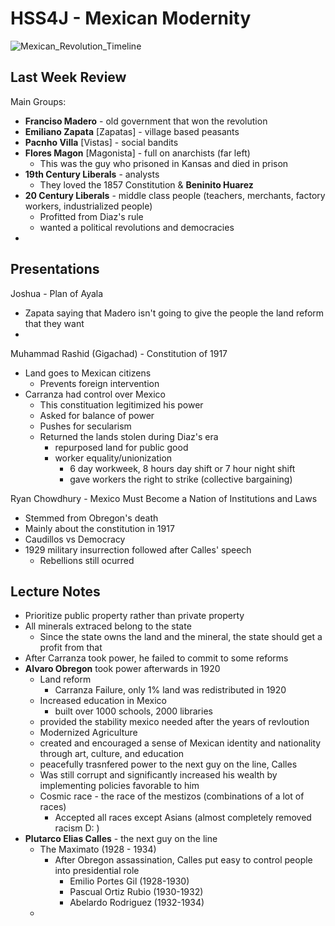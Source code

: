 # HSS4J - Mexican Modernity

![Mexican_Revolution_Timeline](~/Documents/School_Stuff/HSS/Mexican_Revolution_Timeline.png)

## Last Week Review
Main Groups:
- **Franciso Madero** - old government that won the revolution
- **Emiliano Zapata** [Zapatas] - village based peasants
- **Pacnho Villa** [Vistas] - social bandits 
- **Flores Magon** [Magonista] - full on anarchists (far left)
	- This was the guy who prisoned in Kansas and died in prison
- **19th Century Liberals** - analysts 
	- They loved the 1857 Constitution & **Beninito Huarez**
- **20 Century Liberals** - middle class people (teachers, merchants, factory workers, industrialized people)
	- Profitted from Diaz's rule
	- wanted a political revolutions and democracies 
-

## Presentations
Joshua - Plan of Ayala
- Zapata saying that Madero isn't going to give the people the land reform that they want
- 

Muhammad Rashid (Gigachad) - Constitution of 1917
- Land goes to Mexican citizens
	- Prevents foreign intervention
- Carranza had control over Mexico
	- This constituation legitimized his power
	- Asked for balance of power 
	- Pushes for secularism 
	-	Returned the lands stolen during Diaz's era
		- repurposed land for public good
		- worker equality/unionization
			- 6 day workweek, 8 hours day shift or 7 hour night shift
			- gave workers the right to strike (collective bargaining)

Ryan Chowdhury - Mexico Must Become a Nation of Institutions and Laws
- Stemmed from Obregon's death
- Mainly about the constitution in 1917 
- Caudillos vs Democracy 
- 1929 military insurrection followed after Calles' speech
	- Rebellions still ocurred

## Lecture Notes
- Prioritize public property rather than private property
- All minerals extraced belong to the state		
	- Since the state owns the land and the mineral, the state should get a profit from that 
- After Carranza took power, he failed to commit to some reforms
- **Alvaro Obregon** took power afterwards in 1920
	- Land reform 
		- Carranza Failure, only 1% land was redistributed in 1920
	- Increased education in Mexico
		- built over 1000 schools, 2000 libraries
	- provided the stability mexico needed after the years of revloution
	- Modernized Agriculture
	- created and encouraged a sense of Mexican identity and nationality through art, culture, and education
	- peacefully trasnfered power to the next guy on the line, Calles
	- Was still corrupt and significantly increased his wealth by implementing policies favorable to him
	- Cosmic race - the race of the mestizos (combinations of a lot of races)
		- Accepted all races except Asians (almost completely removed racism D: )
- **Plutarco Elias Calles** - the next guy on the line
	- The Maximato (1928 - 1934)
		- After Obregon assassination, Calles put easy to control people into presidential role
			- Emilio Portes Gil (1928-1930)
			- Pascual Ortiz Rubio (1930-1932)
			- Abelardo Rodriguez (1932-1934)
	- 



